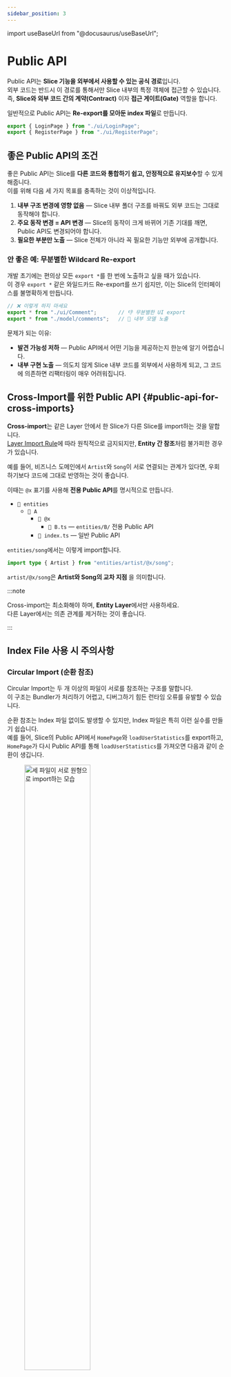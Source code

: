 ```yaml
---
sidebar_position: 3
---
```


import useBaseUrl from "@docusaurus/useBaseUrl";

# Public API

Public API는 **Slice 기능을 외부에서 사용할 수 있는 공식 경로**입니다.  
외부 코드는 반드시 이 경로를 통해서만 Slice 내부의 특정 객체에 접근할 수 있습니다.  
즉, **Slice와 외부 코드 간의 계약(Contract)** 이자 **접근 게이트(Gate)** 역할을 합니다.

일반적으로 Public API는 **Re-export를 모아둔 index 파일**로 만듭니다.

```js title="pages/auth/index.js"
export { LoginPage } from "./ui/LoginPage";
export { RegisterPage } from "./ui/RegisterPage";
```

## 좋은 Public API의 조건

좋은 Public API는 Slice를 **다른 코드와 통합하기 쉽고, 안정적으로 유지보수**할 수 있게 해줍니다.  
이를 위해 다음 세 가지 목표를 충족하는 것이 이상적입니다.

1. **내부 구조 변경에 영향 없음** — Slice 내부 폴더 구조를 바꿔도 외부 코드는 그대로 동작해야 합니다.
2. **주요 동작 변경 = API 변경** — Slice의 동작이 크게 바뀌어 기존 기대를 깨면, Public API도 변경되어야 합니다.
3. **필요한 부분만 노출** — Slice 전체가 아니라 꼭 필요한 기능만 외부에 공개합니다.

### 안 좋은 예: 무분별한 Wildcard Re-export

개발 초기에는 편의상 모든 `export *`를 한 번에 노출하고 싶을 때가 있습니다.  
이 경우 `export *` 같은 와일드카드 Re-export를 쓰기 쉽지만, 이는 Slice의 인터페이스를 불명확하게 만듭니다.

```js title="Bad practice, features/comments/index.js"
// ❌ 이렇게 하지 마세요
export * from "./ui/Comment";       // 👎 무분별한 UI export
export * from "./model/comments";   // 💩 내부 모델 노출
```

문제가 되는 이유:

- **발견 가능성 저하** — Public API에서 어떤 기능을 제공하는지 한눈에 알기 어렵습니다.
- **내부 구현 노출** — 의도치 않게 Slice 내부 코드를 외부에서 사용하게 되고, 그 코드에 의존하면 리팩터링이 매우 어려워집니다.

## Cross-Import를 위한 Public API {#public-api-for-cross-imports}

**Cross-import**는 같은 Layer 안에서 한 Slice가 다른 Slice를 import하는 것을 말합니다.  
[Layer Import Rule][import-rule-on-layers]에 따라 원칙적으로 금지되지만, **Entity 간 참조**처럼 불가피한 경우가 있습니다.

예를 들어, 비즈니스 도메인에서 `Artist`와 `Song`이 서로 연결되는 관계가 있다면, 우회하기보다 코드에 그대로 반영하는 것이 좋습니다.

이때는 `@x` 표기를 사용해 **전용 Public API**를 명시적으로 만듭니다.

- `📂 entities`
    - `📂 A`
        - `📂 @x`
            - `📄 B.ts` — `entities/B/` 전용 Public API
        - `📄 index.ts` — 일반 Public API

`entities/song`에서는 이렇게 import합니다.

```ts
import type { Artist } from "entities/artist/@x/song";
```

`artist/@x/song`은 **Artist와 Song의 교차 지점** 을 의미합니다.

:::note

Cross-import는 최소화해야 하며, **Entity Layer**에서만 사용하세요.  
다른 Layer에서는 의존 관계를 제거하는 것이 좋습니다.

:::

## Index File 사용 시 주의사항

### Circular Import (순환 참조)

Circular Import는 두 개 이상의 파일이 서로를 참조하는 구조를 말합니다.  
이 구조는 Bundler가 처리하기 어렵고, 디버그하기 힘든 런타임 오류를 유발할 수 있습니다.

순환 참조는 Index 파일 없이도 발생할 수 있지만, Index 파일은 특히 이런 실수를 만들기 쉽습니다.  
예를 들어, Slice의 Public API에서 `HomePage`와 `loadUserStatistics`를 export하고,
`HomePage`가 다시 Public API를 통해 `loadUserStatistics`를 가져오면 다음과 같이 순환이 생깁니다.

<!-- TODO: add backgrounds to the images below, check on mobile -->

<figure>
    <img src={useBaseUrl("/img/circular-import-light.svg#light-mode-only")} width="60%" alt="세 파일이 서로 원형으로 import하는 모습" />
    <img src={useBaseUrl("/img/circular-import-dark.svg#dark-mode-only")} width="60%" alt="세 파일이 서로를 원형으로 import하고 있는 예시입니다." />
    <figcaption>
        위 그림: `fileA.js`, `fileB.js`, `fileC.js` 파일의 Circular Import 예시
    </figcaption>
</figure>


```jsx title="pages/home/ui/HomePage.jsx"
import { loadUserStatistics } from "../"; // pages/home/index.js에서 import

export function HomePage() { /* … */ }
```

```js title="pages/home/index.js"
export { HomePage } from "./ui/HomePage";
export { loadUserStatistics } from "./api/loadUserStatistics";
```

위 구조에서는 `index.js`가 `HomePage`를 가져오고,
`HomePage.jsx`는 다시 `index.js`를 통해 `loadUserStatistics`를 가져오면서 순환이 발생합니다.


여기서는 `index.js` → `HomePage.jsx`→ `index.js` 순환이 발생합니다.


#### 예방 원칙

- 같은 Slice 내부: 상대 경로(`../api/loadUserStatistics`)로 import하고, 경로를 명확히 작성
- 다른 Slice: 절대 경로(예: `@/features/...`)나 Alias를 사용 Index에서 export한 모듈이 다시 Index를 참조하지 않도록 주의


### Large Bundle & Tree-shaking 문제 {#large-bundles}

일부 Bundler는 Index 파일에서 모든 모듈을 export할 때 **미사용 코드**를 제대로 제거(Tree-shaking)하지 못할 수 있습니다.

대부분의 Public API에서는 모듈 간 연관성이 높아 문제가 되지 않지만,
`shared/ui`와 `shared/lib`처럼 **서로 관련 없는 모듈 집합**에서는 문제가 심각해집니다.

- `📂 shared/ui/`
    - `📁 button`
    - `📁 text-field`
    - `📁 carousel`
    - `📁 accordion`

여기서 `Button` 하나만 사용해도 `carousel`이나 `accordion` 같은 무거운 의존성이 번들에 포함될 수 있습니다.  
특히 Syntax Highlighter, Drag-and-Drop 라이브러리처럼 용량이 큰 의존성은 영향을 크게 줍니다.

#### 해결 방법

- 각 컴포넌트/라이브러리별로 별도 Index 파일 생성

- `📂 shared/ui/`
    - `📂 button`
        - `📄 index.js`
    - `📂 text-field`
        - `📄 index.js`

- 직접 import

```js title="pages/sign-in/ui/SignInPage.jsx"
import { Button } from '@/shared/ui/button';
import { TextField } from '@/shared/ui/text-field';
```

이렇게 하면 필요한 코드만 번들에 포함되어 Tree-shaking이 잘 동작합니다.


### Public API 우회 방지의 한계

Slice에 Index 파일을 만들어도 직접 경로 import를 완전히 막을 수 없습니다.  
특히 IDE의 Auto Import 기능이 잘못된 경로를 선택해 Public API 규칙을 어길 수 있습니다.

#### 해결 방법

- [Steiger][ext-steiger]와 같은 FSD 전용 아키텍처 린터로 import 경로를 검사·강제

### 대규모 프로젝트에서의 Bundler 성능 문제

[TkDodo 글][ext-please-stop-using-barrel-files]에서도 지적했듯,  
Index 파일이 많아지면 개발 서버(HMR) 속도가 느려질 수 있습니다.

#### 최적화 방법

1. [Large Bundle & Tree-shaking 문제](#large-bundles) 방식 적용 — `shared/ui`와 `shared/lib`에 대형 Index 대신 컴포넌트별 Index 사용
2. Segment 단위의 불필요한 Index 파일 생성 방지  
   예: `📄 features/comments/index.js`가 있다면, `📄 features/comments/ui/index.js` 같은 중첩 Index는 불필요
3. 큰 프로젝트는 기능 단위로 여러 Chunk(또는 패키지)로 나누기  
   - Google Docs처럼 Document Editor와 File Browser를 분리  
   - Monorepo에서 각 패키지를 독립 FSD Root로 구성  
     - 일부 패키지는 Shared·Entity Layer만 포함  
     - 다른 패키지는 Page·App Layer만 포함  
     - 필요한 경우 작은 Shared를 갖고 다른 패키지의 큰 Shared를 참조

<!-- TODO: add a link to a page that explains this in more detail (when one will exist) -->

<!-- TODO: discuss issues with mixing server/client code in Next/Remix -->

[import-rule-on-layers]: /docs/reference/layers#import-rule-on-layers
[ext-steiger]: https://github.com/feature-sliced/steiger
[ext-please-stop-using-barrel-files]: https://tkdodo.eu/blog/please-stop-using-barrel-files
